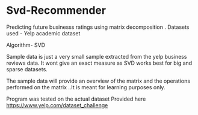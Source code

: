 # Svd-Recommender
Predicting future businesss ratings using matrix decomposition .
Datasets used - Yelp academic dataset

Algorithm- SVD

Sample data is just a very small sample extracted from the yelp business reviews data.
It wont give an exact measure as SVD  works best for big and sparse datasets.

The sample data will provide an overview of the matrix and the operations performed on the matrix ..It is meant for learning purposes only.

Program was tested on the actual dataset
Provided here https://www.yelp.com/dataset_challenge
